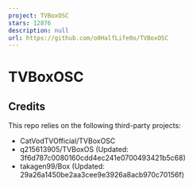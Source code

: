 ```yaml
---
project: TVBoxOSC
stars: 12876
description: null
url: https://github.com/o0HalfLife0o/TVBoxOSC
---
```


TVBoxOSC
========

Credits
-------

This repo relies on the following third-party projects:

-   CatVodTVOfficial/TVBoxOSC
-   q215613905/TVBoxOS (Updated: 3f6d787c0080160cdd4ec241e0700493421b5c68)
-   takagen99/Box (Updated: 29a26a1450be2aa3cee9e3926a8acb970c70156f)
